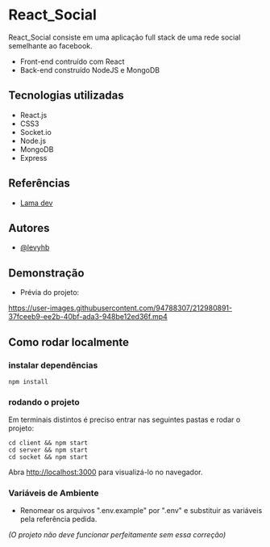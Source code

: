 
# React_Social

React_Social consiste em uma aplicação full stack de uma rede social semelhante ao facebook. 
- Front-end contruído com React
- Back-end construído NodeJS e MongoDB
## Tecnologias utilizadas

- React.js
- CSS3
- Socket.io
- Node.js
- MongoDB
- Express

## Referências

- [Lama dev](https://www.youtube.com/@LamaDev)

## Autores

- [@levyhb](https://github.com/Levyhb)

## Demonstração

- Prévia do projeto: 

https://user-images.githubusercontent.com/94788307/212980891-37fceeb9-ee2b-40bf-ada3-948be12ed36f.mp4

## Como rodar localmente

### instalar dependências
    npm install

### rodando o projeto
Em  terminais distintos é preciso entrar nas seguintes pastas e rodar o projeto:

    cd client && npm start
    cd server && npm start
    cd socket && npm start

Abra [http://localhost:3000](http://localhost:3000) para visualizá-lo no navegador.

### Variáveis de Ambiente
- Renomear os arquivos ".env.example" por ".env" e substituir as variáveis pela referência pedida.

*(O projeto não deve funcionar perfeitamente sem essa correção)*
